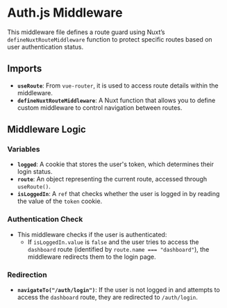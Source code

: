 # Auth.js Middleware
 
 This middleware file defines a route guard using Nuxt’s `defineNuxtRouteMiddleware` function to protect specific routes based on user authentication status.
 
 ## Imports
 - **`useRoute`**: From `vue-router`, it is used to access route details within the middleware.
 - **`defineNuxtRouteMiddleware`**: A Nuxt function that allows you to define custom middleware to control navigation between routes.
 
 ## Middleware Logic
 
 ### Variables
 - **`logged`**: A cookie that stores the user's token, which determines their login status.
 - **`route`**: An object representing the current route, accessed through `useRoute()`.
 - **`isLoggedIn`**: A `ref` that checks whether the user is logged in by reading the value of the `token` cookie.
 
 ### Authentication Check
 - This middleware checks if the user is authenticated:
   - If `isLoggedIn.value` is `false` and the user tries to access the `dashboard` route (identified by `route.name === "dashboard"`), the middleware redirects them to the login page.
 
 ### Redirection
 - **`navigateTo("/auth/login")`**: If the user is not logged in and attempts to access the `dashboard` route, they are redirected to `/auth/login`.